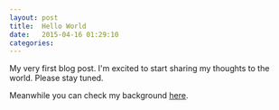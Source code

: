 ```yaml
---
layout: post
title:  Hello World
date:   2015-04-16 01:29:10
categories:
---
```


My very first blog post. I'm excited to start sharing my thoughts to the world. Please stay tuned.

Meanwhile you can check my background [here](/resume/ "Iurii Kucherov Resume").
